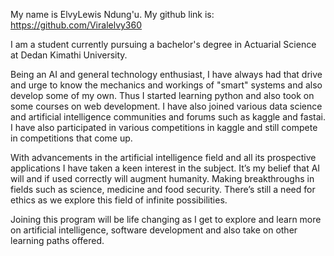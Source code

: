 My name is ElvyLewis Ndung'u. My github link is: https://github.com/Viralelvy360

I am a student currently pursuing a bachelor's degree in Actuarial Science at Dedan Kimathi University.

Being an AI and general technology enthusiast, I have always had that drive and urge to know the mechanics and workings of "smart" systems and also develop some of my own. Thus  I started learning python and also took on some courses on web development. I have also joined various data science and artificial intelligence communities and forums such as kaggle and fastai. I have also participated in various competitions in kaggle and still compete in competitions that come up.

With advancements in the artificial intelligence field and all its prospective applications I have taken a keen interest in the subject. It’s my belief that AI will and if used correctly will augment humanity. Making breakthroughs in fields such as science, medicine and food security. There’s still a need for ethics as we explore this field of infinite possibilities.

Joining this program will be life changing as I get to explore and learn more on artificial intelligence, software development and also take on other learning paths offered. 
